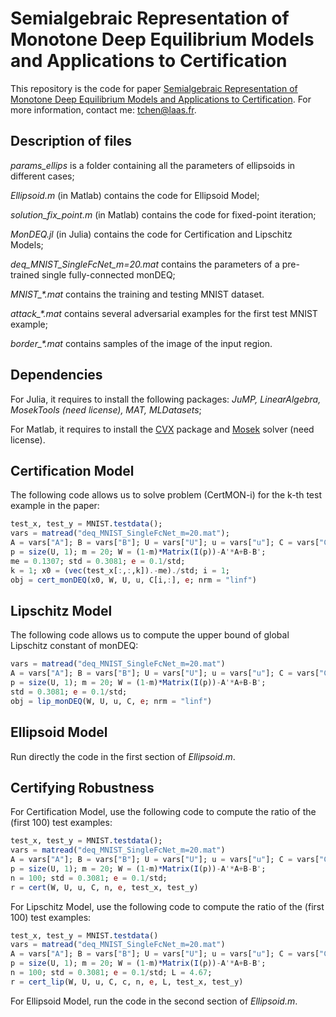 # Semialgebraic Representation of Monotone Deep Equilibrium Models and Applications to Certification
This repository is the code for paper [Semialgebraic Representation of Monotone Deep Equilibrium Models and Applications to Certification](https://proceedings.neurips.cc/paper/2021/file/e3b21256183cf7c2c7a66be163579d37-Paper.pdf). For more information, contact me: tchen@laas.fr.

## Description of files
*params_ellips* is a folder containing all the parameters of ellipsoids in different cases;

*Ellipsoid.m* (in Matlab) contains the code for Ellipsoid Model;

*solution_fix_point.m* (in Matlab) contains the code for fixed-point iteration;

*MonDEQ.jl* (in Julia) contains the code for Certification and Lipschitz Models;

*deq_MNIST_SingleFcNet_m=20.mat* contains the parameters of a pre-trained single fully-connected monDEQ;

*MNIST_\*.mat* contains the training and testing MNIST dataset.

*attack_\*.mat* contains several adversarial examples for the first test MNIST example;

*border_\*.mat* contains samples of the image of the input region.

## Dependencies
For Julia, it requires to install the following packages: *JuMP, LinearAlgebra, MosekTools (need license), MAT, MLDatasets*;

For Matlab, it requires to install the [CVX](http://cvxr.com/cvx/) package and [Mosek](https://www.mosek.com/) solver (need license).

## Certification Model
The following code allows us to solve problem (CertMON-i) for the k-th test example in the paper:

```Julia
test_x, test_y = MNIST.testdata();
vars = matread("deq_MNIST_SingleFcNet_m=20.mat");
A = vars["A"]; B = vars["B"]; U = vars["U"]; u = vars["u"]; C = vars["C"];
p = size(U, 1); m = 20; W = (1-m)*Matrix(I(p))-A'*A+B-B';
me = 0.1307; std = 0.3081; e = 0.1/std;
k = 1; x0 = (vec(test_x[:,:,k]).-me)./std; i = 1;
obj = cert_monDEQ(x0, W, U, u, C[i,:], e; nrm = "linf")
```

## Lipschitz Model
The following code allows us to compute the upper bound of global Lipschitz constant of monDEQ:

```Julia
vars = matread("deq_MNIST_SingleFcNet_m=20.mat")
A = vars["A"]; B = vars["B"]; U = vars["U"]; u = vars["u"]; C = vars["C"];
p = size(U, 1); m = 20; W = (1-m)*Matrix(I(p))-A'*A+B-B';
std = 0.3081; e = 0.1/std;
obj = lip_monDEQ(W, U, u, C, e; nrm = "linf")
```

## Ellipsoid Model
Run directly the code in the first section of *Ellipsoid.m*.

## Certifying Robustness
For Certification Model, use the following code to compute the ratio of the (first 100) test examples:

```Julia
test_x, test_y = MNIST.testdata();
vars = matread("deq_MNIST_SingleFcNet_m=20.mat")
A = vars["A"]; B = vars["B"]; U = vars["U"]; u = vars["u"]; C = vars["C"];
p = size(U, 1); m = 20; W = (1-m)*Matrix(I(p))-A'*A+B-B';
n = 100; std = 0.3081; e = 0.1/std;
r = cert(W, U, u, C, n, e, test_x, test_y)
```

For Lipschitz Model, use the following code to compute the ratio of the (first 100) test examples:

```Julia
test_x, test_y = MNIST.testdata()
vars = matread("deq_MNIST_SingleFcNet_m=20.mat")
A = vars["A"]; B = vars["B"]; U = vars["U"]; u = vars["u"]; C = vars["C"]; c = vars["c"];
p = size(U, 1); m = 20; W = (1-m)*Matrix(I(p))-A'*A+B-B';
n = 100; std = 0.3081; e = 0.1/std; L = 4.67;
r = cert_lip(W, U, u, C, c, n, e, L, test_x, test_y)
```

For Ellipsoid Model, run the code in the second section of *Ellipsoid.m*.
